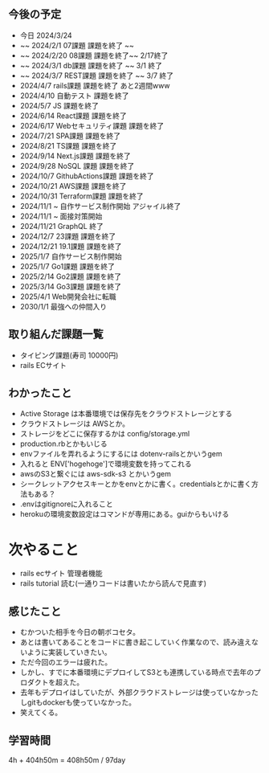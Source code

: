 ## 今後の予定
- 今日 2024/3/24
- ~~ 2024/2/1 07課題 課題を終了 ~~
- ~~ 2024/2/20 08課題 課題を終了~~ 2/17終了
- ~~ 2024/3/1 db課題 課題を終了 ~~ 3/1 終了
- ~~ 2024/3/7 REST課題 課題を終了 ~~ 3/7 終了
- 2024/4/7 rails課題 課題を終了 あと2週間www
- 2024/4/10 自動テスト 課題を終了
- 2024/5/7 JS 課題を終了
- 2024/6/14 React課題 課題を終了
- 2024/6/17 Webセキュリティ課題 課題を終了
- 2024/7/21 SPA課題 課題を終了
- 2024/8/21 TS課題 課題を終了
- 2024/9/14 Next.js課題 課題を終了
- 2024/9/28 NoSQL 課題 課題を終了
- 2024/10/7 GithubActions課題 課題を終了
- 2024/10/21 AWS課題 課題を終了
- 2024/10/31 Terraform課題 課題を終了
- 2024/11/1 ~ 自作サービス制作開始 アジャイル終了
- 2024/11/1 ~ 面接対策開始
- 2024/11/21 GraphQL 終了
- 2024/12/7 23課題 課題を終了
- 2024/12/21 19.1課題 課題を終了
- 2025/1/7 自作サービス制作開始
- 2025/1/7 Go1課題 課題を終了
- 2025/2/14 Go2課題 課題を終了
- 2025/3/14 Go3課題 課題を終了
- 2025/4/1 Web開発会社に転職
- 2030/1/1 最強への仲間入り

## 取り組んだ課題一覧
- タイピング課題(寿司 10000円)
- rails ECサイト 
## わかったこと
- Active Storage は本番環境では保存先をクラウドストレージとする
- クラウドストレージは AWSとか。
- ストレージをどこに保存するかは config/storage.yml
- production.rbとかもいじる
- envファイルを弄れるようにするには dotenv-railsとかいうgem
- 入れると ENV['hogehoge']で環境変数を持ってこれる
- awsのS3と繋ぐには aws-sdk-s3 とかいうgem
- シークレットアクセスキーとかをenvとかに書く。credentialsとかに書く方法もある？
- .envはgitignoreに入れること
- herokuの環境変数設定はコマンドが専用にある。guiからもいける
# 次やること
- rails ecサイト 管理者機能
- rails tutorial 読む(一通りコードは書いたから読んで見直す)
## 感じたこと
- むかついた相手を今日の朝ボコセタ。
- あとは書いてあることをコードに書き起こしていく作業なので、読み違えないように実装していきたい。
- ただ今回のエラーは疲れた。
- しかし、すでに本番環境にデプロイしてS3とも連携している時点で去年のプロダクトを超えた。
- 去年もデプロイはしていたが、外部クラウドストレージは使っていなかったしgitもdockerも使っていなかった。
- 笑えてくる。
## 学習時間
4h +  404h50m 
= 408h50m / 97day
